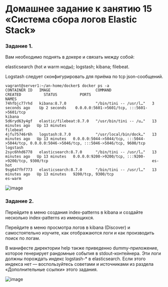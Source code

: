 # Домашнее задание к занятию 15 «Система сбора логов Elastic Stack»
### Задание 1.
Вам необходимо поднять в докере и связать между собой:

elasticsearch (hot и warm ноды); logstash; kibana; filebeat.

Logstash следует сконфигурировать для приёма по tcp json-сообщений.
```
vagrant@server1:~/an-home/docker$ docker ps -a
CONTAINER ID   IMAGE                    COMMAND                  CREATED          STATUS          PORTS                                                                                            NAMES
74hfbjc77rhd   kibana:8.7.0             "/bin/tini -- /usr/l…"   3 seconds ago    Up 2 seconds    0.0.0.0:5601->5601/tcp, :::5601->5601/tcp                                                        kibana
5d6ryd63y4gf   elastic/filebeat:8.7.0   "/usr/bin/tini -- /u…"   13 minutes ago   Up 13 minutes                                                                                                    filebeat
4jfu75746r6h   logstash:8.7.0           "/usr/local/bin/dock…"   13 minutes ago   Up 13 minutes   0.0.0.0:5044->5044/tcp, :::5044->5044/tcp, 0.0.0.0:5046->5046/tcp, :::5046->5046/tcp, 9600/tcp   logstash
2syc6hhd6778   elasticsearch:8.7.0      "/bin/tini -- /usr/l…"   13 minutes ago   Up 13 minutes   0.0.0.0:9200->9200/tcp, :::9200->9200/tcp, 9300/tcp                                              es-hot
9sg647fhf773   elasticsearch:8.7.0      "/bin/tini -- /usr/l…"   13 minutes ago   Up 13 minutes   9200/tcp, 9300/tcp                                                                               es-warm
```
![image](https://github.com/dikalov/devops-28/assets/126553776/9fa5910a-59e2-4dea-87a9-5ffddb9da527)

### Задание 2.
Перейдите в меню создания index-patterns в kibana и создайте несколько index-patterns из имеющихся.

Перейдите в меню просмотра логов в kibana (Discover) и самостоятельно изучите, как отображаются логи и как производить поиск по логам.

В манифесте директории help также приведенно dummy-приложение, которое генерирует рандомные события в stdout-контейнера. Эти логи должны порождать индекс logstash-* в elasticsearch. Если этого индекса нет — воспользуйтесь советами и источниками из раздела «Дополнительные ссылки» этого задания.

![image](https://github.com/dikalov/devops-28/assets/126553776/06c26780-b5de-44a8-bc1f-cc808c06b8c6)

